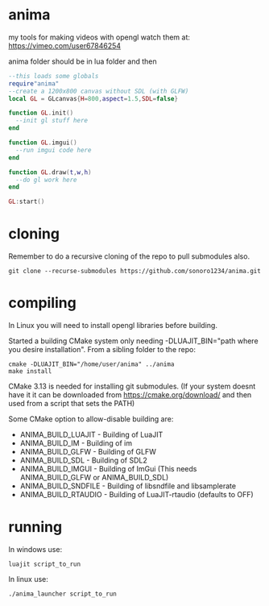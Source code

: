 # anima
my tools for making videos with opengl
watch them at:
https://vimeo.com/user67846254

anima folder should be in lua folder and then

```lua
--this loads some globals
require"anima"
--create a 1200x800 canvas without SDL (with GLFW)
local GL = GLcanvas{H=800,aspect=1.5,SDL=false}

function GL.init()
  --init gl stuff here
end

function GL.imgui()
  --run imgui code here
end

function GL.draw(t,w,h)
  --do gl work here
end

GL:start()
```

# cloning

Remember to do a recursive cloning of the repo to pull submodules also.

    git clone --recurse-submodules https://github.com/sonoro1234/anima.git

# compiling

In Linux you will need to install opengl libraries before building.

Started a building CMake system only needing -DLUAJIT_BIN="path where you desire installation".
From a sibling folder to the repo:

    cmake -DLUAJIT_BIN="/home/user/anima" ../anima
    make install

CMake 3.13 is needed for installing git submodules. (If your system doesnt have it it can be downloaded from https://cmake.org/download/ and then used from a script that sets the PATH)

Some CMake option to allow-disable building are:

* ANIMA_BUILD_LUAJIT - Building of LuaJIT
* ANIMA_BUILD_IM - Building of im
* ANIMA_BUILD_GLFW - Building of GLFW
* ANIMA_BUILD_SDL - Building of SDL2
* ANIMA_BUILD_IMGUI - Building of ImGui (This needs ANIMA_BUILD_GLFW or ANIMA_BUILD_SDL)
* ANIMA_BUILD_SNDFILE - Building of libsndfile and libsamplerate
* ANIMA_BUILD_RTAUDIO - Building of LuaJIT-rtaudio (defaults to OFF)

# running

In windows use:

    luajit script_to_run

In linux use:

    ./anima_launcher script_to_run
